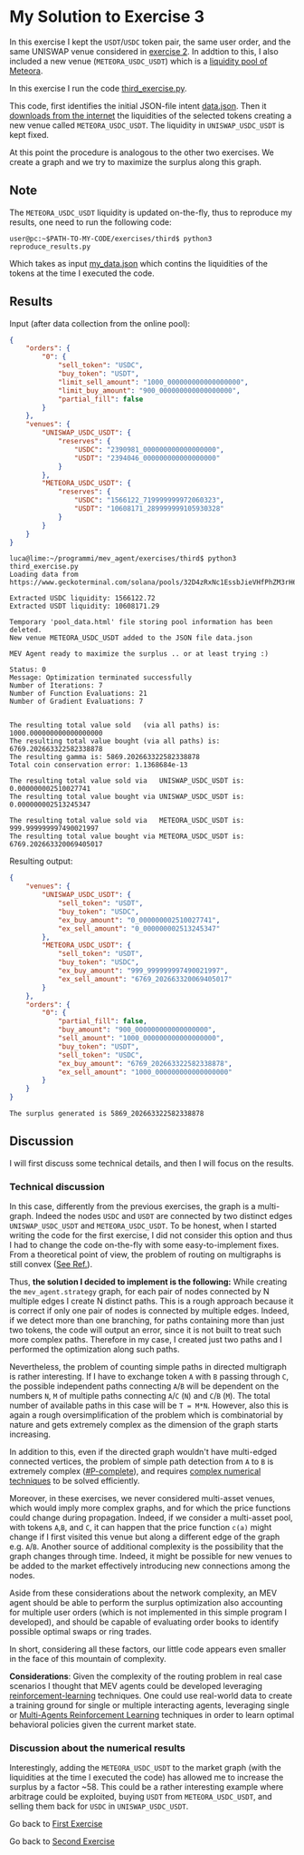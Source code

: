 # My Solution to Exercise 3

In this exercise I kept the `USDT`/`USDC` token pair, the same user order, and the same UNISWAP venue considered in [exercise 2](../second/Exercise2.md). 
In addtion to this, I also included a new venue (`METEORA_USDC_USDT`) which is a [liquidity pool of Meteora](https://www.geckoterminal.com/solana/pools/32D4zRxNc1EssbJieVHfPhZM3rH6CzfUPrWUuWxD9prG).

In this exercise I run the code [third_exercise.py](third_exercise.py).

This code, first identifies the initial JSON-file intent [data.json](data.json). Then it [downloads from the internet](https://www.geckoterminal.com/solana/pools/32D4zRxNc1EssbJieVHfPhZM3rH6CzfUPrWUuWxD9prG) the liquidities of the selected tokens creating a new venue called `METEORA_USDC_USDT`. The liquidity in `UNISWAP_USDC_USDT` is kept fixed.

At this point the procedure is analogous to the other two exercises. We create a graph and we try to maximize the surplus along this graph.

## Note
The `METEORA_USDC_USDT` liquidity is updated on-the-fly, thus to reproduce my results, one need to run the following code:
```console
user@pc:~$PATH-TO-MY-CODE/exercises/third$ python3 reproduce_results.py
```
Which takes as input [my_data.json](my_data.json) which contins the liquidities of the tokens at the time I executed the code.


## Results
Input (after data collection from the online pool):
```json
{
    "orders": {
        "0": {
            "sell_token": "USDC",
            "buy_token": "USDT",
            "limit_sell_amount": "1000_000000000000000000",
            "limit_buy_amount": "900_000000000000000000",
            "partial_fill": false
        }
    },
    "venues": {
        "UNISWAP_USDC_USDT": {
            "reserves": {
                "USDC": "2390981_000000000000000000",
                "USDT": "2394046_000000000000000000"
            }
        },
        "METEORA_USDC_USDT": {
            "reserves": {
                "USDC": "1566122_719999999972060323",
                "USDT": "10608171_289999999105930328"
            }
        }
    }
}
```
```console
luca@lime:~/programmi/mev_agent/exercises/third$ python3 third_exercise.py
Loading data from https://www.geckoterminal.com/solana/pools/32D4zRxNc1EssbJieVHfPhZM3rH6CzfUPrWUuWxD9prG
 
Extracted USDC liquidity: 1566122.72
Extracted USDT liquidity: 10608171.29
 
Temporary 'pool_data.html' file storing pool information has been deleted.
New venue METEORA_USDC_USDT added to the JSON file data.json

MEV Agent ready to maximize the surplus .. or at least trying :)
 
Status: 0
Message: Optimization terminated successfully
Number of Iterations: 7
Number of Function Evaluations: 21
Number of Gradient Evaluations: 7
 
 
The resulting total value sold   (via all paths) is: 1000.000000000000000000
The resulting total value bought (via all paths) is: 6769.202663322582338878
The resulting gamma is: 5869.202663322582338878
Total coin conservation error: 1.1368684e-13
 
The resulting total value sold via   UNISWAP_USDC_USDT is: 0.000000002510027741
The resulting total value bought via UNISWAP_USDC_USDT is: 0.000000002513245347
 
The resulting total value sold via   METEORA_USDC_USDT is: 999.999999997490021997
The resulting total value bought via METEORA_USDC_USDT is: 6769.202663320069405017
```
Resulting output:
```json
{
    "venues": {
        "UNISWAP_USDC_USDT": {
            "sell_token": "USDT",
            "buy_token": "USDC",
            "ex_buy_amount": "0_000000002510027741",
            "ex_sell_amount": "0_000000002513245347"
        },
        "METEORA_USDC_USDT": {
            "sell_token": "USDT",
            "buy_token": "USDC",
            "ex_buy_amount": "999_999999997490021997",
            "ex_sell_amount": "6769_202663320069405017"
        }
    },
    "orders": {
        "0": {
            "partial_fill": false,
            "buy_amount": "900_000000000000000000",
            "sell_amount": "1000_000000000000000000",
            "buy_token": "USDT",
            "sell_token": "USDC",
            "ex_buy_amount": "6769_202663322582338878",
            "ex_sell_amount": "1000_000000000000000000"
        }
    }
}
```
```
The surplus generated is 5869_202663322582338878
```
## Discussion
I will first discuss some technical details, and then I will focus on the results.

### Technical discussion
In this case, differently from the previous exercises, the graph is a multi-graph. Indeed the nodes `USDC` and `USDT` are connected by two distinct edges `UNISWAP_USDC_USDT` and `METEORA_USDC_USDT`.
To be honest, when I started writing the code for the first exercise, I did not consider this option and thus I had to change the code on-the-fly with some easy-to-implement fixes.
From a theoretical point of view, the problem of routing on multigraphs is still convex ([See Ref.](https://hal.science/hal-03455981/file/goroen.pdf)).

Thus, **the solution I decided to implement is the following:** While creating the `mev_agent.strategy` graph, for each pair of nodes connected by N multiple edges I create N distinct paths. This is a rough approach because it is correct if only one pair of nodes is connected by multiple edges. Indeed, if we detect more than one branching, for paths containing more than just two tokens, the code will output an error, since it is not built to treat such more complex paths. Therefore in my case, I created just two paths and I performed the optimization along such paths.

Nevertheless, the problem of counting simple paths in directed multigraph is rather interesting. If I have to exchange token `A` with `B` passing through `C`, the possible independent paths connecting `A`/`B` will be dependent on the numbers `N`, `M` of multiple paths connecting `A`/`C` (`N`) and `C`/`B` (`M`). The total number of available paths in this case will be `T = M*N`. However, also this is again a rough oversimplification of the problem which is combinatorial by nature and gets extremely complex as the dimension of the graph starts increasing. 

In addition to this, even if the directed graph wouldn't have multi-edged connected vertices, the problem of simple path detection from `A` to `B` is extremely complex ([#P-complete](https://epubs.siam.org/doi/abs/10.1137/0208032)), and requires [complex numerical techniques](https://arxiv.org/pdf/2103.06102) to be solved efficiently.

Moreover, in these exercises, we never considered multi-asset venues, which would imply more complex graphs, and for which the price functions could change during propagation. Indeed, if we consider a multi-asset pool, with tokens `A`,`B`, and `C`, it can happen that the price function `c(a)` might change if I first visited this venue but along a different edge of the graph e.g. `A`/`B`. 
Another source of additional complexity is the possibility that the graph changes through time. Indeed, it might be possible for new venues to be added to the market effectively introducing new connections among the nodes.

Aside from these considerations about the network complexity, an MEV agent should be able to perform the surplus optimization also accounting for multiple user orders (which is not implemented in this simple program I developed), and should be capable of evaluating order books to identify possible optimal swaps or ring trades.

In short, considering all these factors, our little code appears even smaller in the face of this mountain of complexity.

**Considerations**: Given the complexity of the routing problem in real case scenarios I thought that MEV agents could be developed leveraging [reinforcement-learning](https://huggingface.co/learn/deep-rl-course/unit2/what-is-rl) techniques. One could use real-world data to create a training ground for single or multiple interacting agents, leveraging single or [Multi-Agents Reinforcement Learning](https://huggingface.co/learn/deep-rl-course/unit7/introduction-to-marl) techniques in order to learn optimal behavioral policies given the current market state.

### Discussion about the numerical results
Interestingly, adding the `METEORA_USDC_USDT` to the market graph (with the liquidities at the time I executed the code) has allowed me to increase the surplus by a factor ~58. This could be a rather interesting example where arbitrage could be exploited, buying `USDT` from `METEORA_USDC_USDT`, and selling them back for `USDC` in `UNISWAP_USDC_USDT`.


Go back to [First Exercise](../first/Exercise1.md)

Go back to [Second Exercise](../second/Exercise2.md)
